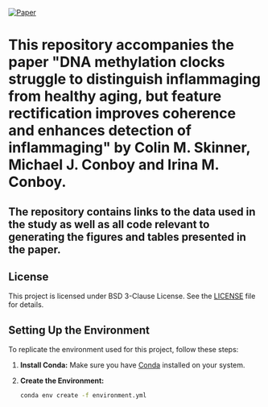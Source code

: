 [![Paper](https://img.shields.io/badge/bioRxiv-2024.10.09.617512v1-blue?style=plastic)](https://www.biorxiv.org/content/10.1101/2024.10.09.617512v1)

# This repository accompanies the paper "DNA methylation clocks struggle to distinguish inflammaging from healthy aging, but feature rectification improves coherence and enhances detection of inflammaging" by Colin M. Skinner, Michael J. Conboy and Irina M. Conboy.

## The repository contains links to the data used in the study as well as all code relevant to generating the figures and tables presented in the paper.

## License

This project is licensed under BSD 3-Clause License. See the [LICENSE](LICENSE) file for details.

## Setting Up the Environment

To replicate the environment used for this project, follow these steps:

1. **Install Conda:** Make sure you have [Conda](https://docs.conda.io/projects/conda/en/latest/user-guide/install/index.html) installed on your system.

2. **Create the Environment:**
   ```bash
   conda env create -f environment.yml